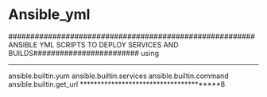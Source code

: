 # Ansible_yml

########################################################  ANSIBLE YML SCRIPTS TO DEPLOY SERVICES AND BUILDS########################
using








******************************************
ansible.builtin.yum
ansible.builtin.services
ansible.builtin.command
ansible.builtin.get_url
***************************************8
